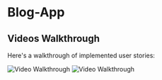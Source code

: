 # Blog-App


 ## Videos Walkthrough

Here's a walkthrough of implemented user stories:

<img src='ComputerChurch.gif' width='' alt='Video Walkthrough' />


<img src='ComputerChurch-responsive.gif' width='' alt='Video Walkthrough' />
